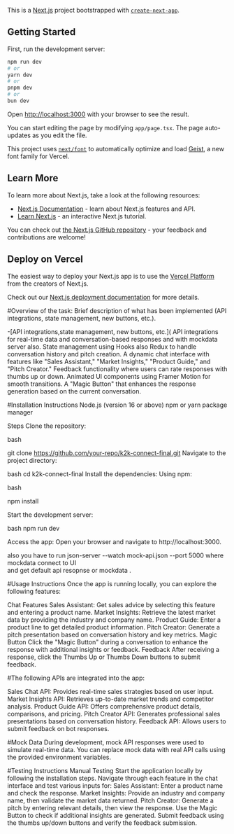 This is a [Next.js](https://nextjs.org) project bootstrapped with [`create-next-app`](https://nextjs.org/docs/app/api-reference/cli/create-next-app).

## Getting Started

First, run the development server:

```bash
npm run dev
# or
yarn dev
# or
pnpm dev
# or
bun dev
```

Open [http://localhost:3000](http://localhost:3000) with your browser to see the result.

You can start editing the page by modifying `app/page.tsx`. The page auto-updates as you edit the file.

This project uses [`next/font`](https://nextjs.org/docs/app/building-your-application/optimizing/fonts) to automatically optimize and load [Geist](https://vercel.com/font), a new font family for Vercel.

## Learn More

To learn more about Next.js, take a look at the following resources:

- [Next.js Documentation](https://nextjs.org/docs) - learn about Next.js features and API.
- [Learn Next.js](https://nextjs.org/learn) - an interactive Next.js tutorial.

You can check out [the Next.js GitHub repository](https://github.com/vercel/next.js) - your feedback and contributions are welcome!

## Deploy on Vercel

The easiest way to deploy your Next.js app is to use the [Vercel Platform](https://vercel.com/new?utm_medium=default-template&filter=next.js&utm_source=create-next-app&utm_campaign=create-next-app-readme) from the creators of Next.js.

Check out our [Next.js deployment documentation](https://nextjs.org/docs/app/building-your-application/deploying) for more details.

#Overview of the task:
 Brief description of what has been implemented (API integrations, state management, new buttons, etc.).
 
 -[API integrations,state management, new buttons, etc.](
API integrations for real-time data and conversation-based responses and with mockdata server also.
State management using Hooks also Redux to handle conversation history and pitch creation.
A dynamic chat interface with features like "Sales Assistant," "Market Insights," "Product Guide," and "Pitch Creator."
Feedback functionality where users can rate responses with thumbs up or down.
Animated UI components using Framer Motion for smooth transitions.
A "Magic Button" that enhances the response generation based on the current conversation.

#Installation Instructions
Node.js (version 16 or above)
npm or yarn package manager

Steps
Clone the repository:

bash

git clone https://github.com/your-repo/k2k-connect-final.git
Navigate to the project directory:

bash
cd k2k-connect-final
Install the dependencies: Using npm:

bash

npm install

Start the development server:

bash
npm run dev



Access the app: Open your browser and navigate to http://localhost:3000.

also you have to run json-server --watch mock-api.json --port 5000    where mockdata connect to UI  
and get default api resopnse or mockdata .

#Usage Instructions
Once the app is running locally, you can explore the following features:

Chat Features
Sales Assistant: Get sales advice by selecting this feature and entering a product name.
Market Insights: Retrieve the latest market data by providing the industry and company name.
Product Guide: Enter a product line to get detailed product information.
Pitch Creator: Generate a pitch presentation based on conversation history and key metrics.
Magic Button
Click the "Magic Button" during a conversation to enhance the response with additional insights or feedback.
Feedback
After receiving a response, click the Thumbs Up or Thumbs Down buttons to submit feedback.

#The following APIs are integrated into the app:

Sales Chat API: Provides real-time sales strategies based on user input.
Market Insights API: Retrieves up-to-date market trends and competitor analysis.
Product Guide API: Offers comprehensive product details, comparisons, and pricing.
Pitch Creator API: Generates professional sales presentations based on conversation history.
Feedback API: Allows users to submit feedback on bot responses.


#Mock Data
During development, mock API responses were used to simulate real-time data. You can replace mock data with real API calls using the provided environment variables.


#Testing Instructions
Manual Testing
Start the application locally by following the installation steps.
Navigate through each feature in the chat interface and test various inputs for:
Sales Assistant: Enter a product name and check the response.
Market Insights: Provide an industry and company name, then validate the market data returned.
Pitch Creator: Generate a pitch by entering relevant details, then view the response.
Use the Magic Button to check if additional insights are generated.
Submit feedback using the thumbs up/down buttons and verify the feedback submission.





 

